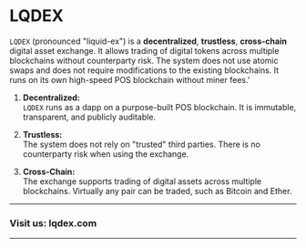 # LQDEX


`LQDEX` (pronounced "liquid-ex") is a **decentralized**, **trustless**, **cross-chain** digital asset exchange. It allows trading of digital tokens across multiple blockchains without counterparty risk. The system does not use atomic swaps and does not require modifications to the existing blockchains. It runs on its own high-speed POS blockchain without miner fees.'

1. **Decentralized:**  
`LQDEX` runs as a dapp on a purpose-built POS blockchain. It is immutable, transparent, and publicly auditable.

2. **Trustless:**  
    The system does not rely on "trusted" third parties. There is no counterparty risk when using the exchange.

3. **Cross-Chain:**  
    The exchange supports trading of digital assets across multiple blockchains. Virtually any pair can be traded, such as Bitcoin and Ether.
      
---
### Visit us: lqdex.com
---